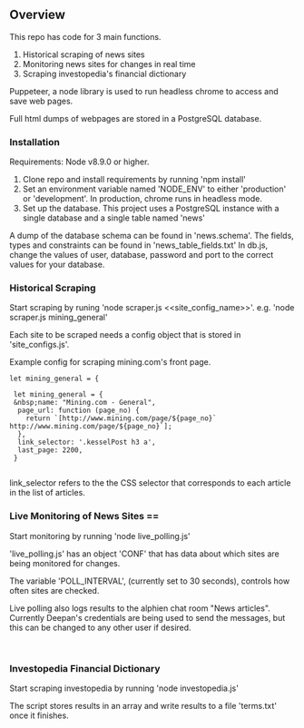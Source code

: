 ## Overview

This repo has code for 3 main functions.

1. Historical scraping of news sites 
2. Monitoring news sites for changes in real time 
3. Scraping investopedia's financial dictionary 

Puppeteer, a node library is used to run headless chrome to access and save web pages.

Full html dumps of webpages are stored in a PostgreSQL database.

### Installation

Requirements: Node v8.9.0 or higher.

1. Clone repo and install requirements by running 'npm install' 
2. Set an environment variable named 'NODE_ENV' to either 'production' or 'development'. In production, chrome runs in headless mode. 
3. Set up the database.&nbsp;This project uses a PostgreSQL instance&nbsp;with&nbsp;a single database and a single table named 'news' 

A dump of the database schema can be found in 'news.schema'. The fields, types and constraints can be found in 'news_table_fields.txt' In db.js, change the values of user, database, password and port to the correct values for your database.

### Historical Scraping

Start scraping by runing 'node scraper.js <<site_config_name>>'. e.g. 'node scraper.js mining_general'


Each site to be scraped needs a config object that is stored in 'site_configs.js'.


Example config for scraping mining.com's front page.

```
let mining_general = {

 let mining_general = { 
 &nbsp;name: "Mining.com - General",
  page_url: function (page_no) {
    return `[http://www.mining.com/page/${page_no}` http://www.mining.com/page/${page_no}`];
  },
  link_selector: '.kesselPost h3 a',
  last_page: 2200,
 }
 
```


link_selector refers to the the CSS selector that corresponds to each article in the list of articles.

### Live Monitoring of News Sites ==

Start monitoring by running 'node live_polling.js'

'live_polling.js' has an object 'CONF' that has data about which sites are being monitored for changes.

The variable 'POLL_INTERVAL', (currently set to 30 seconds), controls how often sites are checked.

Live polling also logs results to the alphien chat room "News articles". Currently Deepan's credentials are being used to send the messages, but this can be changed to any&nbsp;other user if desired.&nbsp;

&nbsp;

### Investopedia Financial Dictionary

Start scraping investopedia by running 'node investopedia.js'

The script stores results in an array and write results to a file 'terms.txt' once it finishes.&nbsp;

&nbsp;

&nbsp;

&nbsp;


